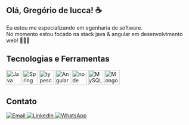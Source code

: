 <section>
  <h1>Olá, Gregório de lucca! ☕ </h1>
  <p> Eu estou me especializando em egenharia de software. </br> No momento estou focado na stack java & angular em desenvolvimento web! 👨🏻‍💻</p>
</section>

<section align="left">
  <h2>Tecnologias e Ferramentas</h2>
 <div>
    <p>
      <img src="https://cdn.jsdelivr.net/gh/devicons/devicon/icons/java/java-original-wordmark.svg" title="Java" alt="Java" width="40" height="40">
      <img src="https://cdn.jsdelivr.net/gh/devicons/devicon/icons/spring/spring-original-wordmark.svg" title="Spring"  alt="Spring" width="40" height="40">
      <img src="https://cdn.jsdelivr.net/gh/devicons/devicon@latest/icons/typescript/typescript-original.svg" title="tyepscript" alt="typescript" width="40" height="40">
      <img src="https://cdn.jsdelivr.net/gh/devicons/devicon@latest/icons/angular/angular-original.svg" title="Angular" alt="Angular" width="40" height="40">
       <img src="https://cdn.jsdelivr.net/gh/devicons/devicon@latest/icons/nodejs/nodejs-plain-wordmark.svg" title="node" alt="node" width="40" height="40">
      <img src="https://cdn.jsdelivr.net/gh/devicons/devicon@latest/icons/mysql/mysql-original.svg" title="Mysql" alt="MySQL" width="40" height="40">
      <img src="https://cdn.jsdelivr.net/gh/devicons/devicon/icons/mongodb/mongodb-original-wordmark.svg" title="Mongodb" alt="MongoDB" width="40" height="40">
    </p>
  </div>
</section>
<section>
  <h2>Contato</h2>
<div align="left">
<a href="mailto:gregoriodelucca@example.com" target="_blank">
  <img src="https://img.shields.io/badge/Gmail-D14836?style=for-the-badge&logo=gmail&logoColor=white" alt="Email">
</a>
<a href="https://www.linkedin.com/in/gregoriodelucca" target="_blank">
  <img src="https://img.shields.io/badge/LinkedIn-0A66C2?style=for-the-badge&logo=linkedin&logoColor=white" alt="LinkedIn">
</a>
<a href="https://wa.me/5511971108462" target="_blank">
  <img src="https://img.shields.io/badge/WhatsApp-25D366?style=for-the-badge&logo=whatsapp&logoColor=white" alt="WhatsApp">
</a>

</div>

</section>
